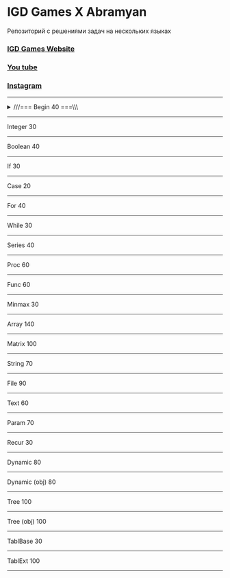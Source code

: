 # IGD Games X Abramyan
Репозиторий с решениями задач на нескольких языках

### [IGD Games Website](https://igd-games.website)
### [You tube ](https://www.youtube.com/@IGD_Games) 
### [Instagram](https://www.instagram.com/igd_games)

<hr>
<details>
  <summary>///=== Begin 40 ===\\\</summary>
    <details>
    <summary>===> 1 Begin</summary>
    <details>
      <summary>📃 Задания Ru</summary>
      <p>Условие задачи на русском языке.</p>
    </details>
    <details>
      <summary>📃 Tasks En</summary>
      <p>Task description in English.</p>
    </details>
    <details>
      <summary>C language</summary>
     
  ```C
  print("IGD Games")
```
  </details>
  <details>
      <summary>Python language</summary>

  ```python
  print("IGD Games")
```
  </details>
  </details>
</details>
<hr>
      
 Integer 30
 <hr>
 Boolean 40
 <hr>
 If 30
 <hr>
 Case 20
 <hr>
 For 40
 <hr>
 While 30
 <hr>
 Series 40
 <hr>
 Proc 60
 <hr>
 Func 60
 <hr>
 Minmax 30
 <hr>
 Array 140
 <hr>
 Matrix 100
 <hr>
 String 70
 <hr>
 File 90
 <hr>
 Text 60
 <hr>
 Param 70
 <hr>
 Recur 30
 <hr>
 Dynamic 80
 <hr>
 Dynamic (obj) 80
 <hr>
 Tree 100
 <hr>
 Tree (obj) 100
 <hr>
 TablBase 30
 <hr>
 TablExt 100
 <hr>
